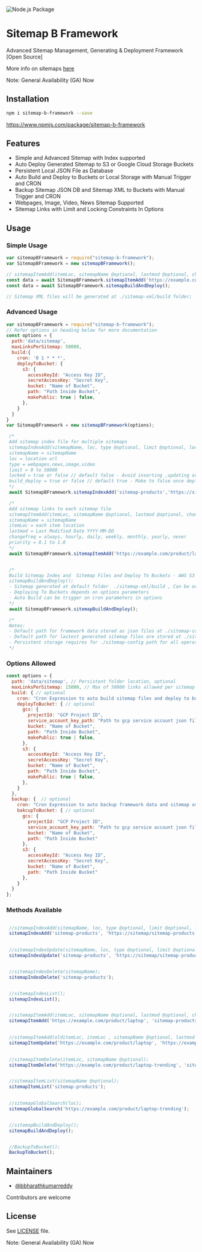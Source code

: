 ![Node.js Package](https://github.com/bbharathkumarreddy/Sitemap-B-Framework/workflows/Node.js%20Package/badge.svg?branch=master)
# Sitemap B Framework
Advanced Sitemap Management, Generating & Deployment Framework [Open Source]

More info on sitemaps [here](https://support.google.com/webmasters/answer/156184?hl=en&ref_topic=4581190&visit_id=637249895675378920-943348363&rd=1)

Note: General Availability (GA) Now

## Installation
```sh
npm i sitemap-b-framework --save
```
https://www.npmjs.com/package/sitemap-b-framework

## Features
- Simple and Advanced Sitemap with Index supported
- Auto Deploy Generated Sitemap to S3 or Google Cloud Storage Buckets
- Persistent Local JSON File as Database
- Auto Build and Deploy to Buckets or Local Storage with Manual Trigger and CRON
- Backup Sitemap JSON DB and Sitemap XML to Buckets with Manual Trigger and CRON
- Webpages, Image, Video, News Sitemap Supported
- Sitemap Links with Limit and Locking Constraints In Options

## Usage
### Simple Usage
```js
var sitemapBFramework = require("sitemap-b-framework");
var SitemapBFramework = new sitemapBFramework();

// sitemapItemAdd(itemLoc, sitemapName @optional, lastmod @optional, changefreq @optional, priority @optional);
const data = await SitemapBFramework.sitemapItemAdd('https://example.com/product/laptop');
const data = await SitemapBFramework.sitemapBuildAndDeploy();

// Sitemap XML files will be generated at ./sitemap-xml/build folder;
```
### Advanced Usage
```js
var sitemapBFramework = require("sitemap-b-framework");
// Refer options in heading below for more documentation
const options = {
  path:'data/sitemap',
  maxLinksPerSitemap: 50000,
  build:{ 
    cron: '0 1 * * *',
    deployToBucket: {
      s3: {
        accessKeyId: "Access Key ID",
        secretAccessKey: "Secret Key",
        bucket: "Name of Bucket",
        path: "Path Inside Bucket",
        makePublic: true | false,
      },
    }
  }
}
var SitemapBFramework = new sitemapBFramework(options);

 /*
 Add sitemap index file for multiple sitemaps
 sitemapIndexAdd(sitemapName, loc, type @optional, limit @optional, locked @optional);
 sitemapName = sitemapName
 loc = location url
 type = webpages,news,image,video
 limit = 0 to 50000
 locked = true or false // default false - Avoid inserting ,updating or deleting a sitemap items.
 build_deploy = true or false // default true - Make to false once deployed for very large or not mostly changing sitemap files. 
 */
 await SitemapBFramework.sitemapIndexAdd('sitemap-products','https://sitemap/sitemap-products.xml','webpages',50000,false, true);

 /*
 Add sitemap links to each sitemap file
 sitemapItemAdd(itemLoc, sitemapName @optional, lastmod @optional, changefreq @optional, priority @optional);
 sitemapName = sitemapName
 itemLoc = each item location
 lastmod = Last Modified Date YYYY-MM-DD
 changefreq = always, hourly, daily, weekly, monthly, yearly, never
 priority = 0.1 to 1.0 
 */
 await SitemapBFramework.sitemapItemAdd('https://example.com/product/laptop','sitemap-products','2020-05-10','monthly',0.5);


 /*
 Build Sitemap Index and  Sitemap Files and Deploy To Buckets - AWS S3 or GCP GCS
 sitemapBuildAndDeploy();
 - Sitemap generated at default folder  ./sitemap-xml/build , Can be overridden in option parameters
 - Deploying To Buckets depends on options parameters
 - Auto Build can be trigger on cron parameters in options
 */
 await SitemapBFramework.sitemapBuildAndDeploy();

 /*
 Notes:
 - Default path for framework data stored as json files at ./sitemap-config
 - Default path for lastest generated sitemap files are stored at ./sitemap-xml/build
 - Persistent storage requires for ./sitemap-config path for all operations
 */
```
### Options Allowed
```js
const options = {
  path: 'data/sitemap', // Persistent folder location, optional
  maxLinksPerSitemap: 15000, // Max of 50000 links allowed per sitemap file, optional
  build: { // optional
    cron: "Cron Expression to auto build sitemap files and deploy to bucket if defined",  // optional
    deployToBucket: { // optional
      gcs: {
        projectId: "GCP Project ID",
        service_account_key_path: "Path to gcp service account json file",
        bucket: "Name of Bucket",
        path: "Path Inside Bucket",
        makePublic: true | false,
      },
      s3: {
        accessKeyId: "Access Key ID",
        secretAccessKey: "Secret Key",
        bucket: "Name of Bucket",
        path: "Path Inside Bucket",
        makePublic: true | false,
      },
    }
  },
  backup: {  // optional
    cron: "Cron Expression to auto backup framework data and sitemap xml files to bucket if defined",  // optional
    bakcupToBucket: { // optional
      gcs: {
        projectId: "GCP Project ID",
        service_account_key_path: "Path to gcp service account json file",
        bucket: "Name of Bucket",
        path: "Path Inside Bucket"
      },
      s3: {
        accessKeyId: "Access Key ID",
        secretAccessKey: "Secret Key",
        bucket: "Name of Bucket",
        path: "Path Inside Bucket"
      },
    }
  }
};
```
### Methods Available
```js

 //sitemapIndexAdd(sitemapName, loc, type @optional, limit @optional, locked @optional, build_deploy @optional);
 sitemapIndexAdd('sitemap-products', 'https://sitemap/sitemap-products.xml', 'webpages', 50000, false, true);

 
 //sitemapIndexUpdate(sitemapName, loc, type @optional, limit @optional, locked @optional, build_deploy @optional);
 sitemapIndexUpdate('sitemap-products', 'https://sitemap/sitemap-products-new.xml', 'webpages', 50000, false, true);


 //sitemapIndexDelete(sitemapName);
 sitemapIndexDelete('sitemap-products');


 //sitemapIndexList();
 sitemapIndexList();


 //sitemapItemAdd(itemLoc, sitemapName @optional, lastmod @optional, changefreq @optional, priority @optional);
 sitemapItemAdd('https://example.com/product/laptop', 'sitemap-products', '2020-05-10', 'monthly', 0.5);

 
 //sitemapItemAdd(olditemLoc, itemLoc , sitemapName @optional, lastmod @optional, changefreq @optional, priority @optional);
 sitemapItemUpdate('https://example.com/product/laptop', 'https://example.com/product/laptop-trending', 'sitemap-products', '2020-05-10', 'daily', 0.9);

 
 //sitemapItemDelete(itemLoc, sitemapName @optional);
 sitemapItemDelete('https://example.com/product/laptop-trending', 'sitemap-products', );


 //sitemapItemList(sitemapName @optional);
 sitemapItemList('sitemap-products');
 

 //sitemapGlobalSearch(loc);
 sitemapGlobalSearch('https://example.com/product/laptop-trending');


 //sitemapBuildAndDeploy();
 sitemapBuildAndDeploy();


 //BackupToBucket();
 BackupToBucket();

```

## Maintainers
- [@bbharathkumarreddy](https://github.com/bbharathkumarreddy/)

Contributors are welcome

## License

See [LICENSE](https://github.com/bbharathkumarreddy/Sitemap-B-Framework/blob/master/LICENSE) file.

Note: General Availability (GA) Now
